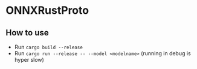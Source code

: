 # ONNXRustProto

## How to use
- Run `cargo build --release`
- Run `cargo run --release -- --model <modelname>` (running in debug is hyper slow)